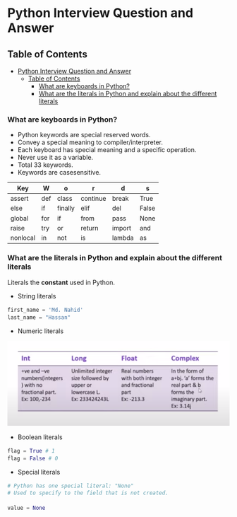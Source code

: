 # Python Interview Question and Answer

## Table of Contents

- [Python Interview Question and Answer](#python-interview-question-and-answer)
  - [Table of Contents](#table-of-contents)
    - [What are keyboards in Python?](#what-are-keyboards-in-python)
    - [What are the literals in Python and explain about the different literals](#what-are-the-literals-in-python-and-explain-about-the-different-literals)

### What are keyboards in Python?

- Python keywords are special reserved words.
- Convey a special meaning to compiler/interpreter.
- Each keyboard has special meaning and a specific operation.
- Never use it as a variable.
- Total 33 keywords.
- Keywords are casesensitive.

| Key      | W   | o       | r        | d      | s     |
| -------- | --- | ------- | -------- | ------ | ----- |
| assert   | def | class   | continue | break  | True  |
| else     | if  | finally | elif     | del    | False |
| global   | for | if      | from     | pass   | None  |
| raise    | try | or      | return   | import | and   |
| nonlocal | in  | not     | is       | lambda | as    |

### What are the literals in Python and explain about the different literals

Literals the **constant** used in Python.

- String literals

```py
first_name = 'Md. Nahid'
last_name = "Hassan"
```

- Numeric literals

![images](./images/1.png)

- Boolean literals

```py
flag = True # 1
flag = False # 0
```

- Special literals

```py
# Python has one special literal: "None"
# Used to specify to the field that is not created.

value = None
```